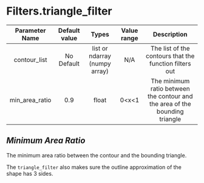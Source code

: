 # Filters.triangle_filter

| Parameter Name | Default value | Types | Value range | Description | 
| :---: |  :---: | :---: | :---: | :---: |
| contour_list | No Default | list or ndarray (numpy array)| N/A | The list of the contours that the function filters out |
| min_area_ratio | 0.9 | float | 0<x<1 | The minimum ratio between the contour and the area of the  bounding triangle |

## *Minimum Area Ratio*
The minimum area ratio between the contour and the bounding triangle. 

The `triangle_filter` also makes sure the outline approximation of the shape has 3 sides.
